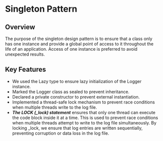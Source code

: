 # Singleton Pattern

## Overview
The purpose of the singleton design pattern is to ensure that a class only has one instance and provide a global point of access to it throughout the life of an application. Access of one instance is preferred to avoid unexpected results.


## Key Features
- We used the Lazy<T> type to ensure lazy initialization of the Logger instance.
- Marked the Logger class as sealed to prevent inheritance.
- Declared a private constructor to prevent external instantiation.
- Implemented a thread-safe lock mechanism to prevent race conditions when multiple threads write to the log file.
- ***The LOCK (_lock) statement*** ensures that only one thread can execute the code block inside it at a time. This is used to prevent race conditions when multiple threads attempt to write to the log file simultaneously. By locking _lock, we ensure that log entries are written sequentially, preventing corruption or data loss in the log file.

